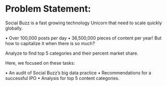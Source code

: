 # Problem Statement:
Social Buzz is a fast growing technology Unicorn that
need to scale quickly globally. 

• Over 100,000 posts per day
• 36,500,000 pieces of content per year!
But how to capitalize it when there is so much?

Analyze to find top 5 categories and their
percent market share.

Here, we focused on these tasks:

• An audit of Social Buzz’s big data practice
• Recommendations for a successful IPO
• Analysis for top 5 content categories.
